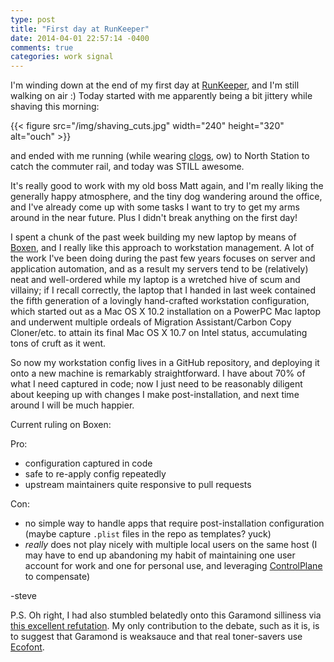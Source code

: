 ```yaml
---
type: post
title: "First day at RunKeeper"
date: 2014-04-01 22:57:14 -0400
comments: true
categories: work signal
---
```

I'm winding down at the end of my first day at [RunKeeper](http://runkeeper.com), and I'm still walking on air :)  Today started with me apparently being a bit jittery while shaving this morning:

{{< figure src="/img/shaving_cuts.jpg" width="240" height="320" alt="ouch" >}}

and ended with me running (while wearing [clogs](http://www.amazon.com/Sanita-457806M-20-Professional-Cabrio-Clog/dp/B001CWYZME), ow) to North Station to catch the commuter rail, and today was STILL awesome.

It's really good to work with my old boss Matt again, and I'm really liking the generally happy atmosphere, and the tiny dog wandering around the office, and I've already come up with some tasks I want to try to get my arms around in the near future.  Plus I didn't break anything on the first day!

I spent a chunk of the past week building my new laptop by means of [Boxen](https://boxen.github.com), and I really like this approach to workstation management.  A lot of the work I've been doing during the past few years focuses on server and application automation, and as a result my servers tend to be (relatively) neat and well-ordered while my laptop is a wretched hive of scum and villainy; if I recall correctly, the laptop that I handed in last week contained the fifth generation of a lovingly hand-crafted workstation configuration, which started out as a Mac OS X 10.2 installation on a PowerPC Mac laptop and underwent multiple ordeals of Migration Assistant/Carbon Copy Cloner/etc. to attain its final Mac OS X 10.7 on Intel status, accumulating tons of cruft as it went.

So now my workstation config lives in a GitHub repository, and deploying it onto a new machine is remarkably straightforward.  I have about 70% of what I need captured in code; now I just need to be reasonably diligent about keeping up with changes I make post-installation, and next time around I will be much happier.

Current ruling on Boxen:

Pro:

* configuration captured in code
* safe to re-apply config repeatedly
* upstream maintainers quite responsive to pull requests

Con:

* no simple way to handle apps that require post-installation configuration (maybe capture `.plist` files in the repo as templates? yuck)
* _really_ does not play nicely with multiple local users on the same host (I may have to end up abandoning my habit of maintaining one user account for work and one for personal use, and leveraging [ControlPlane](http://www.controlplaneapp.com) to compensate)

-steve

P.S. Oh right, I had also stumbled belatedly onto this Garamond silliness via [this excellent refutation](http://www.thomasphinney.com/2014/03/saving-400m-font/).  My only contribution to the debate, such as it is, is to suggest that Garamond is weaksauce and that real toner-savers use [Ecofont](http://ecofont.com/).
